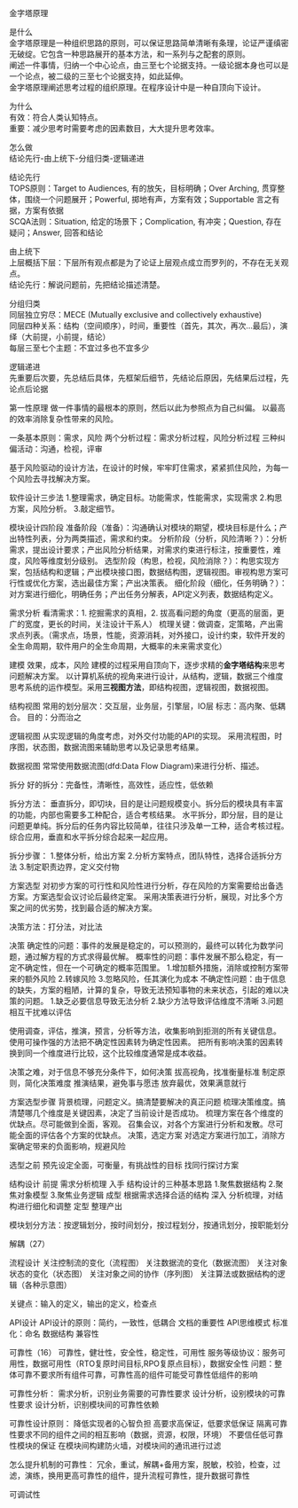 金字塔原理

是什么  
金字塔原理是一种组织思路的原则，可以保证思路简单清晰有条理，论证严谨缜密无破绽。它包含一种思路展开的基本方法，和一系列与之配套的原则。  
阐述一件事情，归纳一个中心论点，由三至七个论据支持。一级论据本身也可以是一个论点，被二级的三至七个论据支持，如此延伸。  
金字塔原理阐述思考过程的组织原理。在程序设计中是一种自顶向下设计。

为什么  
有效：符合人类认知特点。  
重要：减少思考时需要考虑的因素数目，大大提升思考效率。  

怎么做  
结论先行-由上统下-分组归类-逻辑递进  

结论先行  
TOPS原则：Target to Audiences, 有的放矢，目标明确；Over Arching, 贯穿整体，围绕一个问题展开；Powerful, 掷地有声，方案有效；Supportable 言之有据，方案有依据  
SCQA法则：Situation, 给定的场景下；Complication, 有冲突；Question, 存在疑问；Answer, 回答和结论  

由上统下  
上层概括下层：下层所有观点都是为了论证上层观点成立而罗列的，不存在无关观点。  
结论先行：解说问题前，先把结论描述清楚。  

分组归类  
同层独立穷尽：MECE (Mutually exclusive and collectively exhaustive)  
同层四种关系：结构（空间顺序），时间，重要性（首先，其次，再次...最后），演绎（大前提，小前提，结论）  
每层三至七个主题：不宜过多也不宜多少  

逻辑递进  
先重要后次要，先总结后具体，先框架后细节，先结论后原因，先结果后过程，先论点后论据





第一性原理
做一件事情的最根本的原则，然后以此为参照点为自己纠偏。
以最高的效率消除复杂性带来的风险。

一条基本原则：需求，风险
两个分析过程：需求分析过程，风险分析过程
三种纠偏活动：沟通，检视，评审

基于风险驱动的设计方法，在设计的时候，牢牢盯住需求，紧紧抓住风险，为每一个风险去寻找解决方案。




软件设计三步法
1.整理需求，确定目标。功能需求，性能需求，实现需求
2.构思方案，风险分析。
3.敲定细节。





模块设计四阶段
准备阶段（准备）：沟通确认对模块的期望，模块目标是什么；产出特性列表，分为两类描述，需求和约束。
分析阶段（分析，风险清晰？）：分析需求，提出设计要求；产出风险分析结果，对需求约束进行标注，按重要性，难度，风险等维度划分级别。
选型阶段（构思，检视，风险消除？）：构思实现方案，包括结构和逻辑；产出模块接口图，数据结构图，逻辑视图。审视构思方案可行性或优化方案，选出最佳方案；产出决策表。
细化阶段（细化，任务明确？）：对方案进行细化，明确任务；产出任务分解表，API定义列表，数据结构定义。





需求分析
看清需求：1. 挖掘需求的真相，2. 拔高看问题的角度（更高的层面，更广的宽度，更长的时间，关注设计干系人）
梳理关键：做调查，定策略，产出需求点列表。（需求点，场景，性能，资源消耗，对外接口，设计约束，软件开发的全生命周期，软件用户的全生命周期，大概率的未来需求变化）  





建模
效果，成本，风险
建模的过程采用自顶向下，逐步求精的**金字塔结构**来思考问题解决方案。
以计算机系统的视角来进行设计，从结构，逻辑，数据三个维度思考系统的运作模型。采用**三视图方法**，即结构视图，逻辑视图，数据视图。

结构视图
常用的划分层次：交互层，业务层，引擎层，IO层
标志：高内聚、低耦合。
目的：分而治之

逻辑视图
从实现逻辑的角度考虑，对外交付功能的API的实现。
采用流程图，时序图，状态图，数据流图来辅助思考以及记录思考结果。

数据视图
常常使用数据流图(dfd:Data Flow Diagram)来进行分析、描述。





拆分
好的拆分：完备性，清晰性，高效性，适应性，低依赖

拆分方法：
垂直拆分，即切块，目的是让问题规模变小。拆分后的模块具有丰富的功能，内部也需要多工种配合，适合考核结果。
水平拆分，即分层，目的是让问题更单纯。拆分后的任务内容比较简单，往往只涉及单一工种，适合考核过程。
综合应用，垂直和水平拆分综合起来一起应用。

拆分步骤：
1.整体分析，给出方案
2.分析方案特点，团队特性，选择合适拆分方法
3.制定职责边界，定义交付物





方案选型
对初步方案的可行性和风险性进行分析，存在风险的方案需要给出备选方案。方案选型会议讨论后最终定案。
采用决策表进行分析，展现，对比多个方案之间的优劣势，找到最合适的解决方案。

决策方法：打分法，对比法





决策
确定性的问题：事件的发展是稳定的，可以预测的，最终可以转化为数学问题，通过解方程的方式求得最优解。
概率性的问题：事件发展不那么稳定，有一定不确定性，但在一个可确定的概率范围里。
1.增加额外措施，消除或控制方案带来的额外风险
2.转嫁风险
3.忽略风险，任其演化为成本
不确定性问题：由于信息的缺失，方案的粗陋，计算的复杂，导致无法预知事物的未来状态，引起的难以决策的问题。
1.缺乏必要信息导致无法分析
2.缺少方法导致评估维度不清晰
3.问题相互干扰难以评估

使用调查，评估，推演，预言，分析等方法，收集影响到拒测的所有关键信息。
使用可操作强的方法把不确定性因素转为确定性因素。
把所有影响决策的因素转换到同一个维度进行比较，这个比较维度通常是成本收益。

决策之难，对于信息不够充分条件下，如何决策
拔高视角，找准衡量标准
制定原则，简化决策难度
推演结果，避免事与愿违
放弃最优，效果满意就行

方案选型步骤
背景梳理，问题定义。搞清楚要解决的真正问题
梳理决策维度。搞清楚哪几个维度是关键因素，决定了当前设计是否成功。
梳理方案在各个维度的优缺点。尽可能做到全面，客观。
召集会议，对各个方案进行分析和发散。尽可能全面的评估各个方案的优缺点。
决策，选定方案
对选定方案进行加工，消除方案确定带来的负面影响，规避风险

选型之前
预先设定全面，可衡量，有挑战性的目标
找同行探讨方案





结构设计
前提 需求分析梳理
入手 结构设计的三种基本思路
1.聚焦数据结构
2.聚焦对象模型
3.聚焦业务逻辑
成型 根据需求选择合适的结构
深入 分析梳理，对结构进行细化和调整
定型 整理产出

模块划分方法：按逻辑划分，按时间划分，按过程划分，按通讯划分，按职能划分





解耦（27）





流程设计
关注控制流的变化（流程图）
关注数据流的变化（数据流图）
关注对象状态的变化（状态图）
关注对象之间的协作（序列图）
关注算法或数据结构的逻辑（各种示意图）

关键点：输入的定义，输出的定义，检查点





API设计
API设计的原则：简约，一致性，低耦合
文档的重要性
API思维模式
标准化：命名
数据结构
兼容性





可靠性（16）
可靠性，健壮性，安全性，稳定性，可用性
服务等级协议：服务可用性，数据可用性（RTO复原时间目标,RPO复原点目标），数据安全性
问题：整体可靠不要求所有组件可靠，可靠性高的组件可能受可靠性低组件的影响

可靠性分析：
需求分析，识别业务需要的可靠性要求
设计分析，设别模块的可靠性要求 
设计分析，识别模块间的可靠性依赖

可靠性设计原则：
降低实现者的心智负担
高要求高保证，低要求低保证
隔离可靠性要求不同的组件之间的相互影响（数据，资源，权限，环境）
不要信任低可靠性模块的保证
在模块间构建防火墙，对模块间的通讯进行过滤

怎么提升机制的可靠性：
冗余，重试，解耦+备用方案，脱敏，校验，检查，过滤，演练，换用更高可靠性的组件，提升流程可靠性，提升数据可靠性





可调试性
